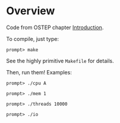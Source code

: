# Overview

Code from OSTEP chapter [Introduction](http://pages.cs.wisc.edu/~remzi/OSTEP/intro.pdf).

To compile, just type:
```
prompt> make
```

See the highly primitive `Makefile` for details.

Then, run them! Examples:

```
prompt> ./cpu A
```

```
prompt> ./mem 1
```

```
prompt> ./threads 10000
```

```
prompt> ./io
```